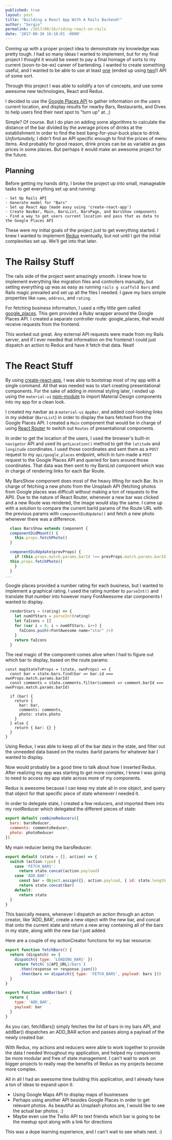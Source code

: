 ```yaml
---
published: true
layout: post
title: "Building a React App With A Rails Backend!"
author: "Sergio"
permalink: /2017/08/16/riding-react-on-rails
date: '2017-08-16 16:16:01 -0600'
---
```


Coming up with a proper project idea to demonstrate my knowledge was pretty tough. I had so many ideas I wanted to implement, but for my final project I thought it would be sweet to pay a final homage of sorts to my current (soon-to-be-ex) career of bartending. I wanted to create something useful, and I wanted to be able to use at least [one](https://developers.google.com/places/) (ended up using [two](https://unsplash.com/developers)!) API of some sort.

Through this project I was able to solidify a ton of concepts, and use some awesome new technologies, React and Redux.

I decided to use the [Google Places API](https://developers.google.com/places/) to gather information on the users current location, and display results for nearby Bars, Restaurants, and Dives to help users find their next spot to "turn up" at. ;)

Simple? Of course. But I do plan on adding some algorithms to calculate the distance of the bar divided by the average prices of drinks at the establishment in order to find the best bang-for-your-buck place to drink. *Unfortunately,* I didn't find an API specific enough to find the prices of menu items. And probably for good reason, drink prices can be as variable as gas prices in some places. But perhaps it would make an awesome project for the future.

## Planning

Before getting my hands dirty, I broke the project up into small, manageable tasks to get everything set up and running:

	- Set Up Rails API
	- Generate model for "Bars"
	- Set up React App (made easy using 'create-react-app')
	- Create NavBar, Main, BarsList, BarsPage, and BarsShow components
	- Find a way to get users current location and pass that as data to the Google Places API

These were my initial goals of the project *just* to get everything started. I knew I wanted to implement [Redux](http://redux.js.org/) eventually, but not until I got the initial complexities set up. We'll get into that later.

# The Railsy Stuff

The rails side of the project went amazingly smooth. I knew how to implement everything like migration files and controllers manually, but setting everything up was as easy as running `rails g scaffold Bars` and Rails magic prevailed and set up all the files I needed. I gave my bars simple properties like `name`, `address`, and `rating`.

For fetching business information, I used a nifty little gem called [google_places](https://github.com/qpowell/google_places). This gem provided a Ruby wrapper around the Google Places API. I created a separate controller route: google_places, that would receive requests from the frontend.

This worked out great. Any external API requests were made from my Rails server, and if I ever needed that information on the frontend I could just dispatch an action to Redux and have it fetch that data. Neat!

# The React Stuff

By using [create-react-app](https://github.com/facebookincubator/create-react-app), I was able to bootstrap most of my app with a single command. All that was needed was to start creating presentational components. For the sake of adding in minimal styling later, I ended up using the `material-ui` [npm-module](https://www.npmjs.com/package/material-ui) to import Material Design components into my app for a clean look.

I created my navbar as a `material-ui` `AppBar`, and added cool-looking links in my sidebar (`BarsList`) in order to display the bars fetched from the Google Places API. I created a `Main` component that would be in charge of using [React Router](https://github.com/ReactTraining/react-router) to switch out `Routes` of presentational components.

In order to get the location of the users, I used the browser's built-in `navigator` API and used its `getLocation()` method to get the `latitude` and `longitude` coordinates. I used those coordinates and sent them as a `POST` request to my `api/google_places` endpoint, which in turn made a `POST` request to the Google Places API and queried for bars around those coordinates. That data was then sent to my BarsList component which was in charge of rendering links for each Bar Route.

My BarsShow component does most of the heavy lifting for each Bar. Its in charge of fetching a new photo from the Unsplash API (fetching photos from Google places was difficult without making a ton of requests to the API). Due to the nature of React Router, whenever a new bar was clicked and a new Route was rendered, the image would stay the same. I came up with a solution to compare the current barId params of the Route URL with the previous params with `componentDidUpdate()` and fetch a new photo whenever there was a difference.

```javascript
  class BarsShow extends Component {
  componentDidMount() {
    this.props.fetchPhoto()
  }

  componentDidUpdate(prevProps) {
    if (this.props.match.params.barId !== prevProps.match.params.barId) {
  this.props.fetchPhoto()
    }
  }
...
```

Google places provided a number rating for each business, but I wanted to implement a graphical rating. I used the rating number to `parseInt()` and translate that number into however many FontAwesome star components I wanted to display.

```javascript
  renderStars = (rating) => {
    let numOfStars = parseInt(rating)
    let faIcons = []
    for (var i = 0; i < numOfStars; i++) {
      faIcons.push(<FontAwesome name="star" />)
    }
    return faIcons
  }

```

The real magic of the component comes alive when I had to figure out which bar to display, based on the route params:

```
const mapStateToProps = (state, ownProps) => {
  const bar = state.bars.find(bar => bar.id === ownProps.match.params.barId)
  const comments = state.comments.filter(comment => comment.barId === ownProps.match.params.barId)

  if (bar) {
    return {
      bar: bar,
      comments: comments,
      photo: state.photo
    }
  } else {
    return { bar: {} }
  }
}
```

Using Redux, I was able to keep all of the bar data in the state, and filter out the unneeded data based on the routes :barId params for whatever bar I wanted to display.

Now would probably be a good time to talk about how I inserted Redux. After realizing my app was starting to get more complex, I knew I was going to need to access my app state across more of my components.

Redux is awesome because I can keep my state all in one object, and query that object for that specific piece of state whenever I needed it.

In order to delegate state, I created a few reducers, and imported them into my rootReducer which delegated the different pieces of state:

```javascript
export default combineReducers({
  bars: barsReducer,
  comments: commentsReducer,
  photo: photoReducer
})
```
My main reducer being the barsReducer:

```javascript
export default (state = [], action) => {
  switch (action.type) {
    case 'FETCH_BARS':
      return state.concat(action.payload)
    case 'ADD_BAR':
      const bar = Object.assign({}, action.payload, { id: state.length + 1 })
      return state.concat(bar)
    default:
      return state
  }
}
```

This basically means, whenever I dispatch an action through an action creator, like 'ADD_BAR', create a new object with the new bar, and concat that onto the current state and return a new array containing all of the bars in my state, along with the new bar I just added.

Here are a couple of my actionCreator functions for my bar resource:

```javascript
export function fetchBars() {
  return (dispatch) => {
    dispatch({ type: 'LOADING_BARS' })
    return fetch(`${API_URL}/bars`)
      .then(response => response.json())
      .then(bars => dispatch({ type: 'FETCH_BARS', payload: bars }))
  }
}

export function addBar(bar) {
  return {
    type: 'ADD_BAR',
    payload: bar
  }
}
```

As you can, fetchBars() simply fetches the list of bars in my bars API, and addBar() dispatches an ADD_BAR action and passes along a payload of the newly created bar.

With Redux, my actions and reducers were able to work together to provide the data I needed throughout my application, and helped my components be more modular and free of state management. I can't wait to work on bigger projects to really reap the benefits of Redux as my projects become more complex.

All in all I had an awesome time building this application, and I already have a ton of ideas to expand upon it:

  - Using Google Maps API to display maps of businesses
  - Perhaps using another API besides Google Places in order to get relevant photos. As beautiful as Unsplash photos are, I would like to see the actual bar photos. :)
  - Maybe even use the Twilio API to text friends which bar is going to be the meetup spot along with a link for directions

This was a dope learning experience, and I can't wait to see whats next. :)
